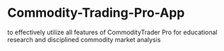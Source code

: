 # Commodity-Trading-Pro-App
to effectively utilize all features of CommodityTrader Pro for educational research and disciplined commodity market analysis
